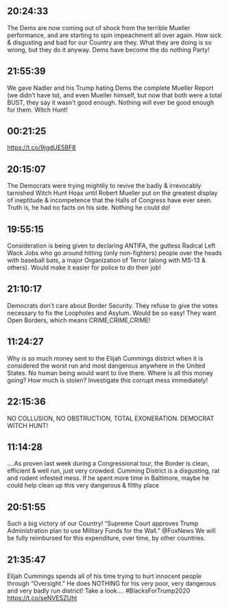 ## 20:24:33
The Dems are now coming out of shock from the terrible Mueller performance, and are starting to spin impeachment all over again. How sick &amp; disgusting and bad for our Country are they. What they are doing is so wrong, but they do it anyway. Dems have become the do nothing Party!
## 21:55:39
We gave Nadler and his Trump hating Dems the complete Mueller Report (we didn’t have to), and even Mueller himself, but now that both were a total BUST, they say it wasn’t good enough. Nothing will ever be good enough for them. Witch Hunt!
## 00:21:25
https://t.co/9jgdUE5BF8
## 20:15:07
The Democrats were trying mightily to revive the badly &amp; irrevocably tarnished Witch Hunt Hoax until Robert Mueller put on the greatest display of ineptitude &amp; incompetence that the Halls of Congress have ever seen. Truth is, he had no facts on his side. Nothing he could do!
## 19:55:15
Consideration is being given to declaring ANTIFA, the gutless Radical Left Wack Jobs who go around hitting (only non-fighters) people over the heads with baseball bats, a major Organization of Terror (along with MS-13 &amp; others). Would make it easier for police to do their job!
## 21:10:17
Democrats don’t care about Border Security. They refuse to give the votes necessary to fix the Loopholes and Asylum. Would be so easy! They want Open Borders, which means CRIME,CRIME,CRIME!
## 11:24:27
Why is so much money sent to the Elijah Cummings district when it is considered the worst run and most dangerous anywhere in the United States. No human being would want to live there. Where is all this money going? How much is stolen? Investigate this corrupt mess immediately!
## 22:15:36
NO COLLUSION, NO OBSTRUCTION, TOTAL EXONERATION. DEMOCRAT WITCH HUNT!
## 11:14:28
....As proven last week during a Congressional tour, the Border is clean, efficient &amp; well run, just very crowded. Cumming District is a disgusting, rat and rodent infested mess. If he spent more time in Baltimore, maybe he could help clean up this very dangerous &amp; filthy place
## 20:51:55
Such a big victory of our Country! “Supreme Court approves Trump Administration plan to use Military Funds for the Wall.” @FoxNews  We will be fully reimbursed for this expenditure, over time, by other countries.
## 21:35:47
Elijah Cummings spends all of his time trying to hurt innocent people through “Oversight.” He does NOTHING for his very poor, very dangerous and very badly run district! Take a look.... #BlacksForTrump2020 https://t.co/seNVESZUht
